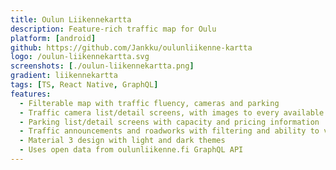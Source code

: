```yaml
---
title: Oulun Liikennekartta
description: Feature-rich traffic map for Oulu
platform: [android]
github: https://github.com/Jankku/oulunliikenne-kartta
logo: /oulun-liikennekartta.svg
screenshots: [./oulun-liikennekartta.png]
gradient: liikennekartta
tags: [TS, React Native, GraphQL]
features:
  - Filterable map with traffic fluency, cameras and parking
  - Traffic camera list/detail screens, with images to every available direction
  - Parking list/detail screens with capacity and pricing information
  - Traffic announcements and roadworks with filtering and ability to view them on map
  - Material 3 design with light and dark themes
  - Uses open data from oulunliikenne.fi GraphQL API
---
```

